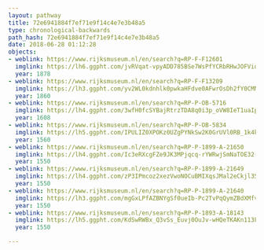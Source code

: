 ```yaml
---
layout: pathway
title: 72e6941884f7ef71e9f14c4e7e3b48a5
type: chronological-backwards
path_hash: 72e6941884f7ef71e9f14c4e7e3b48a5
date: 2018-06-28 01:12:28
objects:
- weblink: https://www.rijksmuseum.nl/en/search?q=RP-F-F12601
  imglink: https://lh6.ggpht.com/jvRVqat-vpyADD785BSe7WsPfYCRbRHwJOFViq3107zwXGD2cD_9nqtoQCKQghyWySahc7AWwu-4WBBU5NJ_z2fJZMc=s200
  year: 1878
- weblink: https://www.rijksmuseum.nl/en/search?q=RP-F-F13209
  imglink: https://lh3.ggpht.com/yv2WL0kdnhlk0pwkaHFdve0AFwrOsDh2fY0CMNnb96u-BE6prs9mSKjz3_t7_zu2zmsp8WehGK63Ppaah-iRWgHQLA=s200
  year: 1860
- weblink: https://www.rijksmuseum.nl/en/search?q=RP-P-OB-5716
  imglink: https://lh4.ggpht.com/3wfH0fcSYBajRtrzTDA8q0i3p_oVW8IeT1uaIpEVwdQ2ezJZl84GvSaad2Dp1cIIo-GPDp3rkEh6XSu4YSCzIMFDfA=s200
  year: 1608
- weblink: https://www.rijksmuseum.nl/en/search?q=RP-P-OB-5834
  imglink: https://lh5.ggpht.com/IPULIZ0XPOKz0UZgPYNkSw2K0GrUVl0RB_1k4kyd0amwqH9nzSqHx_M64FcZ11dcgnmTRI4tkcNKn2sVq29_KnfIA1U=s200
  year: 1560
- weblink: https://www.rijksmuseum.nl/en/search?q=RP-P-1899-A-21650
  imglink: https://lh4.ggpht.com/Ic3eRXcgFZe9JK3MPjqcq-rYWRwjSmNaTOE32-Q4A1ZMck_TB5dd3Tyv2sIG0W6RIsYvT8QzL0LBn_wSIgYMrKcrnnqU=s200
  year: 1550
- weblink: https://www.rijksmuseum.nl/en/search?q=RP-P-1899-A-21649
  imglink: https://lh4.ggpht.com/zP3IPmcoz2xezVwoNOCuBMIXqsJMal2eCkjl351iKtdRvsoCq39xvo759wjujp5eTpFdT_1H3ySHwgzT96f7VKJbTNE=s200
  year: 1550
- weblink: https://www.rijksmuseum.nl/en/search?q=RP-P-1899-A-21640
  imglink: https://lh3.ggpht.com/mgGxLPfAZBNYgSf0ueIb-Pc2TvPqQymZBdXMfvacuZweSemE-sZkIjN6OzMNvOJzu6and_DjmKYSzREBlBOmEQljcs5f=s200
  year: 1550
- weblink: https://www.rijksmuseum.nl/en/search?q=RP-P-1893-A-18143
  imglink: https://lh5.ggpht.com/KdSwRWBx_Q3vSs_Euvj0OuJv-wHQeTKAKn113FVIk-0FZTxvwH9S436xr619YEEkzdynF-HeDylgaqRzMzGZrFjspQ=s200
  year: 1550

---
```

